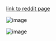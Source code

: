 [link to reddit page](https://www.reddit.com/r/GoogleSites/comments/xwj0h7/remove_scrollbars_from_your_embeds/)


![image](https://github.com/user-attachments/assets/da436fb0-146e-47a9-a6ef-d0718c377224)



![image](https://github.com/user-attachments/assets/a72e72df-cdd1-41df-a576-b3989b269702)
